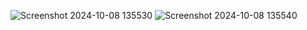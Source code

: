 ![Screenshot 2024-10-08 135530](https://github.com/user-attachments/assets/32479ffb-ab2f-43a8-8ed0-bdc1e4a6e70a)
![Screenshot 2024-10-08 135540](https://github.com/user-attachments/assets/00d328f4-18d1-40cb-bd58-b6a591d2eb2c)


